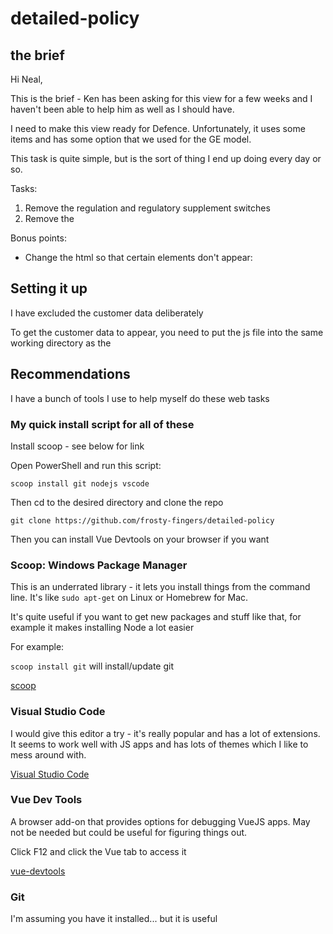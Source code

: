# detailed-policy

## the brief

Hi Neal,

This is the brief - Ken has been asking for this view for a few weeks and I haven't been able to help him as well as I should have.

I need to make this view ready for Defence.  Unfortunately, it uses some items and has some option that we used for the GE model.

This task is quite simple, but is the sort of thing I end up doing every day or so.

Tasks:

1. Remove the regulation and regulatory supplement switches
2. Remove the 

Bonus points:

  - Change the html so that certain elements don't appear:

## Setting it up

I have excluded the customer data deliberately

To get the customer data to appear, you need to put the js file into the same working directory as the

## Recommendations

I have a bunch of tools I use to help myself do these web tasks

### My quick install script for all of these

Install scoop - see below for link

Open PowerShell and run this script:

`scoop install git nodejs vscode`

Then cd to the desired directory and clone the repo

`git clone https://github.com/frosty-fingers/detailed-policy`

Then you can install Vue Devtools on your browser if you want

### Scoop: Windows Package Manager

This is an underrated library - it lets you install things from the command line.  It's like `sudo apt-get` on Linux or Homebrew for Mac.

It's quite useful if you want to get new packages and stuff like that, for example it makes installing Node a lot easier

For example:

`scoop install git` will install/update git

[scoop](https://scoop.sh/)

### Visual Studio Code

I would give this editor a try - it's really popular and has a lot of extensions.  It seems to work well with JS apps and has lots of themes which I like to mess around with.

[Visual Studio Code](https://code.visualstudio.com/)

### Vue Dev Tools

A browser add-on that provides options for debugging VueJS apps.  May not be needed but could be useful for figuring things out.

Click F12 and click the Vue tab to access it

[vue-devtools](https://github.com/vuejs/vue-devtools)

### Git

I'm assuming you have it installed... but it is useful
